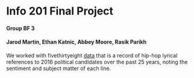 # Info 201 Final Project
#### Group BF 3
#### Jarod Martin, Ethan Katnic, Abbey Moore, Rasik Parikh

We worked with fivethirtyeight [data](https://github.com/fivethirtyeight/data/tree/master/hip-hop-candidate-lyrics) that is a record of hip-hop lyrical references to 2016 political candidates over the past 25 years, noting the sentiment and subject matter of each line. 

